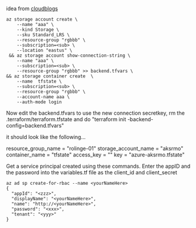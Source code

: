 
idea from [cloudblogs](https://cloudblogs.microsoft.com/opensource/2017/11/09/s3cmd-amazon-s3-compatible-apps-azure-storage/)

```
az storage account create \
    --name "aaa" \
    --kind Storage \
    --sku Standard_LRS \
    --resource-group "rgbbb" \
    --subscription=<sub> \
    --location "eastus" \
 && az storage account show-connection-string \
    --name "aaa" \
    --subscription=<sub> \
    --resource-group "rgbbb" >> backend.tfvars \
&& az storage container create  \
    --name  tfstate \
    --subscription=<sub> \
    --resource-group "rgbbb" \
    --account-name aaa \
    --auth-mode login
```

Now edit the backend.tfvars to use the new connection secretkey, rm the .terraform/terraform.tfstate  and
do "terraform init -backend-config=backend.tfvars"

it should look like the following...

resource_group_name = "rolinge-01"
storage_account_name = "aksrmo"
container_name = "tfstate"
access_key = "<key>"
key = "azure-aksrmo.tfstate"


Get a service principal created using these commands.
Enter the appID and the password into the variables.tf file as the client_id and client_secret

```
az ad sp create-for-rbac --name <yourNameHere>
{
  "appId": "<zzz>",
  "displayName": "<yourNameHere>",
  "name": "http://<yourNameHere>",
  "password": "<xxx>",
  "tenant": "<yyy>"
}
```
